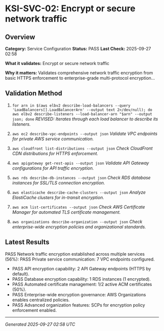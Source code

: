 # KSI-SVC-02: Encrypt or secure network traffic

## Overview

**Category:** Service Configuration
**Status:** PASS
**Last Check:** 2025-09-27 02:58

**What it validates:** Encrypt or secure network traffic

**Why it matters:** Validates comprehensive network traffic encryption from basic HTTPS enforcement to enterprise-grade multi-protocol encryption...

## Validation Method

1. `for arn in $(aws elbv2 describe-load-balancers --query 'LoadBalancers[].LoadBalancerArn' --output text 2>/dev/null); do aws elbv2 describe-listeners --load-balancer-arn "$arn" --output json; done`
   *REVISED: Iterates through each load balancer to describe its listeners.*

2. `aws ec2 describe-vpc-endpoints --output json`
   *Validate VPC endpoints for private AWS service communication.*

3. `aws cloudfront list-distributions --output json`
   *Check CloudFront CDN distributions for HTTPS enforcement.*

4. `aws apigateway get-rest-apis --output json`
   *Validate API Gateway configurations for API traffic encryption.*

5. `aws rds describe-db-instances --output json`
   *Check RDS database instances for SSL/TLS connection encryption.*

6. `aws elasticache describe-cache-clusters --output json`
   *Analyze ElastiCache clusters for in-transit encryption.*

7. `aws acm list-certificates --output json`
   *Check AWS Certificate Manager for automated TLS certificate management.*

8. `aws organizations describe-organization --output json`
   *Check enterprise-wide encryption policies and organizational standards.*

## Latest Results

PASS Network traffic encryption established across multiple services (56%): PASS Private service communication: 7 VPC endpoints configured.
- PASS API encryption capability: 2 API Gateway endpoints (HTTPS by default).
- PASS Database encryption capability: 1 RDS instances (1 encrypted).
- PASS Automated certificate management: 1/2 active ACM certificates (50%).
- PASS Enterprise-wide encryption governance: AWS Organizations enables centralized policies.
- PASS Advanced organization features: SCPs for encryption policy enforcement enabled.

---
*Generated 2025-09-27 02:58 UTC*